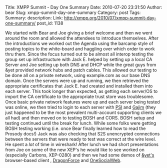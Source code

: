 Title: XMPP Summit - Day One Summary
Date: 2010-07-20 23:31:50
Author: bear
Slug: xmpp-summit-day-one-summary
Category: post
Tags: 
Summary: description:
Link: http://xmpp.org/2010/07/xmpp-summit-day-one-summary/
post_id: 1138


We started with Bear and Joe giving a brief welcome and then we went around the room and allowed the attendees to introduce themselves. After the introductions we worked out the Agenda using the barcamp style of posting topics to the white-board and haggling over which order to work thru them. Since the focus turned out to be almost all interop testing the group set up infrastructure with Jack E. helped by setting up a local CA Server and Joe setting up both DNS and DHCP while the great guys from &yet provided network hubs and patch cables. This allowed our testing to be done all on a private network, using example.com as our base DNS domain. Once the servers were up and running, we then retrieved the appropriate certificates that Jack E. had created and installed them into each server. This took longer than expected, as getting each server/OS to import the CA certificate to the appropriate trust store was troublesome. Once basic private network features were up and each server being tested was online, we then tried to login to each server with [PSI](http://psi-im.org/) and [Gajim](http://www.gajim.org) (they just happened to be the most prevalent multi-account supporting clients we all had) and then moved on to testing BOSH and CORS. BOSH setup and testing continued until the break for lunch. While some folks were getting BOSH testing working (i.e. once Bear finally learned how to read the Prosody docs!) Jack was also checking that S2S unencrypted connections between the servers that were ready to test was correct at the wire level. He spent a _lot_ of time in wireshark! After lunch we had short presentations from Joe on some of the new XEP's he would like to see worked on (especially Carbons, XEP-0280) and then we had some demos of [&yet's](http://andyet) browser-based client [](http://otalk.org), [DragonForce](http://drakontas.com) and [OneSocialWeb](http://onesocialweb.org).
